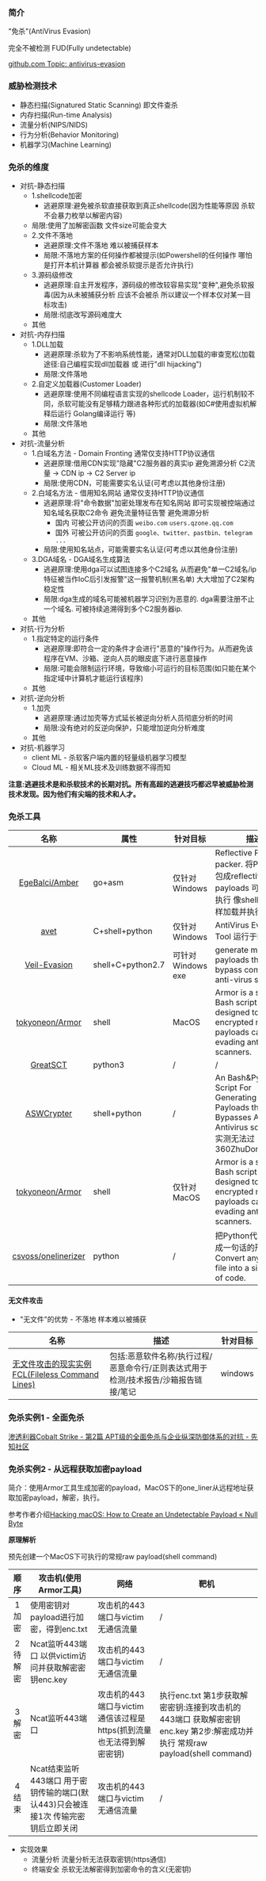 ### 简介

"免杀"(AntiVirus Evasion)

完全不被检测 FUD(Fully undetectable)

[github.com Topic: antivirus-evasion](https://github.com/topics/antivirus-evasion)

### 威胁检测技术

* 静态扫描(Signatured Static Scanning) 即文件查杀
* 内存扫描(Run-time Analysis)
* 流量分析(NIPS/NIDS)
* 行为分析(Behavior Monitoring)
* 机器学习(Machine Learning)

### 免杀的维度

* 对抗-静态扫描
  * 1.shellcode加密
    * 逃避原理:避免被杀软直接获取到真正shellcode(因为性能等原因 杀软不会暴力枚举以解密内容)
  * 局限:使用了加解密函数 文件size可能会变大
  * 2.文件不落地
    * 逃避原理:文件不落地 难以被捕获样本
    * 局限:不落地方案的任何操作都被提示(如Powershell的任何操作 哪怕是打开本机计算器 都会被杀软提示是否允许执行)
  * 3.源码级修改
    * 逃避原理:自主开发程序，源码级的修改较容易实现"变种",避免杀软报毒(因为从未被捕获分析 应该不会被杀 所以建议一个样本仅对某一目标攻击)
    * 局限:彻底改写源码难度大
  * 其他
* 对抗-内存扫描
  * 1.DLL加载
    * 逃避原理:杀软为了不影响系统性能，通常对DLL加载的审查宽松(加载途径:自己编程实现dll加载器 或 进行"dll hijacking")
    * 局限:文件落地
  * 2.自定义加载器(Customer Loader)
    * 逃避原理:使用不同编程语言实现的shellcode Loader，运行机制较不同，杀软可能没有足够精力跟进各种形式的加载器(如C#使用虚拟机解释后运行 Golang编译运行 等)
    * 局限:文件落地
  * 其他
* 对抗-流量分析
  * 1.白域名方法 - Domain Fronting 通常仅支持HTTP协议通信
    * 逃避原理:借用CDN实现"隐藏"C2服务器的真实ip 避免溯源分析  C2流量 -> CDN ip -> C2 Server ip
    * 局限:使用CDN，可能需要实名认证(可考虑以其他身份注册)
  * 2.白域名方法 - 借用知名网站 通常仅支持HTTP协议通信
    * 逃避原理:将"命令数据"加密处理发布在知名网站 即可实现被控端通过知名域名获取C2命令 避免流量特征告警 避免溯源分析
      * 国内 可被公开访问的页面 `weibo.com` `users.qzone.qq.com`
      * 国外 可被公开访问的页面 `google、twitter、pastbin、telegram ...`
   	* 局限:使用知名站点，可能需要实名认证(可考虑以其他身份注册)
  * 3.DGA域名 - DGA域名生成算法
    * 逃避原理:使用dga可以试图连接多个C2域名 从而避免"单一C2域名/ip特征被当作IoC后引发报警"这一报警机制(黑名单) 大大增加了C2架构稳定性
    * 局限:dga生成的域名可能被机器学习识别为恶意的.  dga需要注册不止一个域名. 可被持续追溯得到多个C2服务器ip.
  * 其他
* 对抗-行为分析
  * 1.指定特定的运行条件
    * 逃避原理:即符合一定的条件才会进行"恶意的"操作行为。从而避免该程序在VM、沙箱、逆向人员的眼皮底下进行恶意操作
    * 局限:可能会限制运行环境，导致缩小可运行的目标范围(如只能在某个指定域中计算机才能运行该程序)
  * 其他
* 对抗-逆向分析
  * 1.加壳
    * 逃避原理:通过加壳等方式延长被逆向分析人员彻底分析的时间
    * 局限:没有绝对的反逆向保护，只能增加逆向分析难度
  * 其他
* 对抗-机器学习
  * client ML - 杀软客户端内置的轻量级机器学习模型
  * Cloud ML - 相关ML技术及训练数据不得而知

**注意:逃避技术是和杀软技术的长期对抗。所有高超的逃避技巧都迟早被威胁检测技术发现。因为他们有尖端的技术和人才。**

### 免杀工具

|名称|属性|针对目标|描述|
|:-------------:|--|---|----|
|[EgeBalci/Amber](https://github.com/EgeBalci/Amber)|go+asm|仅针对 Windows| Reflective PE packer. 将PE文件打包成reflective payloads 可以无文件执行 像shellcode一样加载并执行自身|
|[avet](https://github.com/govolution/avet)|C+shell+python|仅针对Windows| AntiVirus Evasion Tool 运行于kali2|
|[Veil-Evasion](https://github.com/Veil-Framework/Veil-Evasion)|shell+C+python2.7|可针对Windows exe| generate metasploit payloads that bypass common anti-virus solutions|
|[tokyoneon/Armor](https://github.com/tokyoneon/Armor)|shell|MacOS|Armor is a simple Bash script designed to create encrypted macOS payloads capable of evading antivirus scanners.|
|[GreatSCT](https://github.com/GreatSCT/GreatSCT)|python3|/|/|
|[ASWCrypter](https://github.com/AbedAlqaderSwedan1/ASWCrypter)|shell+python|/|An Bash&Python Script For Generating Payloads that Bypasses All Antivirus so far FUD.实测无法过360ZhuDongFangyu|
|[tokyoneon/Armor](https://github.com/tokyoneon/Armor)|shell|仅针对MacOS|Armor is a simple Bash script designed to create encrypted macOS payloads capable of evading antivirus scanners.|
|[csvoss/onelinerizer](https://github.com/csvoss/onelinerizer)|python|/|把Python代码给编译成一句话的形式工具 Convert any Python file into a single line of code.|


#### 无文件攻击

* "无文件"的优势 - 不落地 样本难以被捕获

|名称|描述|针对目标|
|--|--|-----|
|[无文件攻击的现实实例FCL(Fileless Command Lines)](https://github.com/chenerlich/FCL)|包括:恶意软件名称/执行过程/恶意命令行/正则表达式用于检测/技术报告/沙箱报告链接/笔记|windows|


### 免杀实例1 - 全面免杀

[渗透利器Cobalt Strike - 第2篇 APT级的全面免杀与企业纵深防御体系的对抗 - 先知社区](https://xz.aliyun.com/t/4191)

### 免杀实例2 - 从远程获取加密payload

简介：使用Armor工具生成加密的payload，MacOS下的one_liner从远程地址获取加密payload，解密，执行。

参考作者介绍[Hacking macOS: How to Create an Undetectable Payload « Null Byte](https://null-byte.wonderhowto.com/how-to/hacking-macos-create-undetectable-payload-0189715/)

**原理解析**

预先创建一个MacOS下可执行的常规raw payload(shell command)

|顺序|攻击机(使用Armor工具)|网络|靶机|
|:-------------:|--|--|-----|
|1加密|使用密钥对payload进行加密，得到enc.txt|攻击机的443端口与victim无通信流量|/|
|2待解密|Ncat监听443端口 以供victim访问并获取解密密钥enc.key|攻击机的443端口与victim无通信流量|/|
|3解密|Ncat监听443端口|攻击机的443端口与victim通信该过程是https(抓到流量也无法得到解密密钥)|执行enc.txt 第1步获取解密密钥:连接到攻击机的443端口 获取解密密钥enc.key 第2步:解密成功并执行 常规raw payload(shell command)|
|4结束|Ncat结束监听443端口 用于密钥传输的端口(默认443)只会被连接1次 传输完密钥后立即关闭|攻击机的443端口与victim无通信流量|/|


* 实现效果
  * 流量分析 流量分析无法获取密钥(https通信)
  * 终端安全 杀软无法解密得到加密命令的含义(无密钥)

